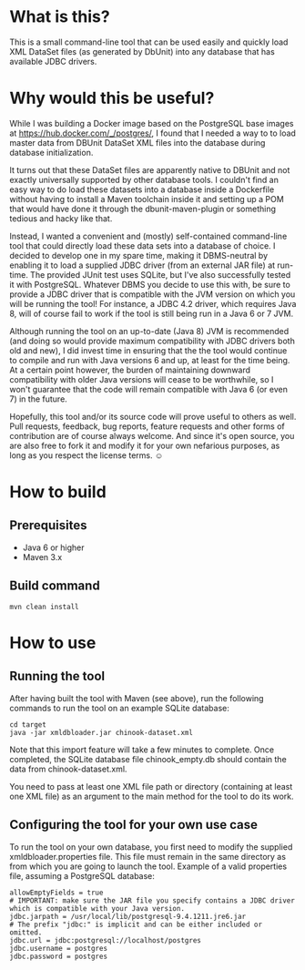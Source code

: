 # What is this?

This is a small command-line tool that can be used easily and quickly load XML DataSet files (as generated by DbUnit) into any database that has available JDBC drivers.

# Why would this be useful?

While I was building a Docker image based on the PostgreSQL base images at https://hub.docker.com/_/postgres/, I found that I needed a way to to load master data from DBUnit DataSet XML files into the database during database initialization.

It turns out that these DataSet files are apparently native to DBUnit and not exactly universally supported by other database tools. I couldn't find an easy way to do load these datasets into a database inside a Dockerfile without having to install a Maven toolchain inside it and setting up a POM that would have done it through the dbunit-maven-plugin or something tedious and hacky like that.

Instead, I wanted a convenient and (mostly) self-contained command-line tool that could directly load these data sets into a database of choice. I decided to develop one in my spare time, making it DBMS-neutral by enabling it to load a supplied JDBC driver (from an external JAR file) at run-time. The provided JUnit test uses SQLite, but I've also successfully tested it with PostgreSQL. Whatever DBMS you decide to use this with, be sure to provide a JDBC driver that is compatible with the JVM version on which you will be running the tool! For instance, a JDBC 4.2 driver, which requires Java 8, will of course fail to work if the tool is still being run in a Java 6 or 7 JVM.

Although running the tool on an up-to-date (Java 8) JVM is recommended (and doing so would provide maximum compatibility with JDBC drivers both old and new), I did invest time in ensuring that the the tool would continue to compile and run with Java versions 6 and up, at least for the time being. At a certain point however, the burden of maintaining downward compatibility with older Java versions will cease to be worthwhile, so I won't guarantee that the code will remain compatible with Java 6 (or even 7) in the future.

Hopefully, this tool and/or its source code will prove useful to others as well. Pull requests, feedback, bug reports, feature requests and other forms of contribution are of course always welcome. And since it's open source, you are also free to fork it and modify it for your own nefarious purposes, as long as you respect the license terms. ☺

# How to build

## Prerequisites

* Java 6 or higher
* Maven 3.x

## Build command

    mvn clean install

# How to use

## Running the tool

After having built the tool with Maven (see above), run the following commands to run the tool on an example SQLite database:

    cd target
    java -jar xmldbloader.jar chinook-dataset.xml

Note that this import feature will take a few minutes to complete. Once completed, the SQLite database file chinook_empty.db should contain the data from chinook-dataset.xml.

You need to pass at least one XML file path or directory (containing at least one XML file) as an argument to the main method for the tool to do its work.

## Configuring the tool for your own use case

To run the tool on your own database, you first need to modify the supplied xmldbloader.properties file. This file must remain in the same directory as from which you are going to launch the tool. Example of a valid properties file, assuming a PostgreSQL database:

    allowEmptyFields = true
    # IMPORTANT: make sure the JAR file you specify contains a JDBC driver which is compatible with your Java version.
    jdbc.jarpath = /usr/local/lib/postgresql-9.4.1211.jre6.jar
    # The prefix "jdbc:" is implicit and can be either included or omitted.
    jdbc.url = jdbc:postgresql://localhost/postgres
    jdbc.username = postgres
    jdbc.password = postgres
